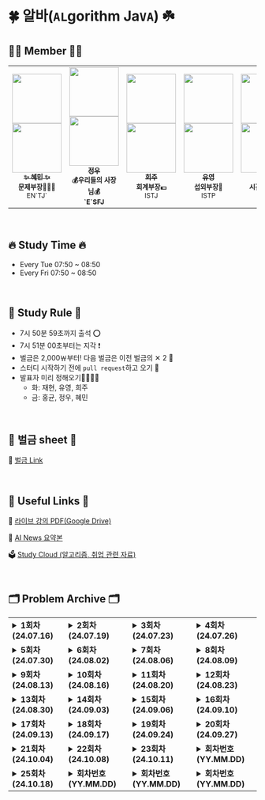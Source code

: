 # 🍀 알바(`AL`gorithm Ja`VA`) ☘️

## 👩‍💻 Member 🧑‍💻
<table>
  <tr>
    <td align="center"><a href="https://github.com/hyenem"><img src="https://avatars.githubusercontent.com/u/175174456?v=4" width="100px;" alt=""/><br /><img src="http://mazassumnida.wtf/api/mini/generate_badge?boj=hyenem" width="100px"><br /><sub><b>✨ 혜민 ✨</b></sub></a><br /><sub><b>문제부장👩🏻‍🏫</b><br>EN`TJ`</br></sub></td>
    <td align="center"><a href="https://github.com/jwkim0405"><img src="https://avatars.githubusercontent.com/u/175183384?s=400&v=4" width="100px;" alt=""/><br /><img src="http://mazassumnida.wtf/api/mini/generate_badge?boj=jwkim0405" width="100px"><br /><sub><b>정우</b></sub></a><br /><sub><b>💰우리들의 사장님💰<br>`E`SFJ</br></sub></td>      
    <td align="center"><a href="https://github.com/Listerinnne"><img src="https://avatars.githubusercontent.com/u/175182046?v=4" width="100px;" alt=""/><br /><img src="http://mazassumnida.wtf/api/mini/generate_badge?boj=kokheeju2" width="100px"><br /><sub><b>희주</b></sub></a><br /><sub><b>회계부장💵</b><br>ISTJ</br></sub></td>      
    <td align="center"><a href="https://github.com/shinyou28"><img src="https://avatars.githubusercontent.com/u/175183511?v=4" width="100px;" alt=""/><br /><img src="http://mazassumnida.wtf/api/mini/generate_badge?boj=a99yyoung" width="100px"><br /><sub><b>유영</b></sub></a><br /><sub><b>섭외부장👥</b><br>ISTP</br></sub></td>  
    <td align="center"><a href="https://github.com/Nekoshoot"><img src="https://avatars.githubusercontent.com/u/175118490?v=4" width="100px;" alt=""/><br /><img src="http://mazassumnida.wtf/api/mini/generate_badge?boj=neko1002" width="100px"><br /><sub><b>홍균</b></sub></a><br /><sub><b>시간요정🧚🏻</b><br>INFP</br></sub></td>
    <td align="center"><a href="https://github.com/marunTurtle"><img src="https://avatars.githubusercontent.com/u/132056894?v=4" width="100px;" alt=""/><br /><img src="http://mazassumnida.wtf/api/mini/generate_badge?boj=angle0918" width="100px"><br /><sub><b>재현</b></sub></a><br /><sub><b>자동화법사🧙</b><br>INFP</br></sub></td>
  </tr>
</table><br/>

## 🔥 Study Time 🔥
- Every Tue    07:50 ~ 08:50
- Every Fri    07:50 ~ 08:50

<br>

## 📣 Study Rule 📣

- 7시 50분 59초까지 출석 ⭕️
- 7시 51분 00초부터는 지각 ❗️
- 벌금은 2,000￦부터! 다음 벌금은 이전 벌금의 ✕ 2 🚨
- 스터디 시작하기 전에 `pull request`하고 오기 📮
- 발표자 미리 정해오기🙋‍♂️🙋‍♀️
  - 화: 재현, 유영, 희주
  - 금: 홍균, 정우, 혜민


<br>

## 🌱 벌금 sheet 🌱

💸 <a href="https://docs.google.com/spreadsheets/d/1M25pfYZXrR03PYGUnrDNMSFSNKln_zmEE0-LgOYIv4w/edit?gid=0#gid=0">벌금 Link</a>



<br>


## 🔗 Useful Links 🔗
📘 <a href="https://drive.google.com/drive/folders/1--VNQrn6colkf8wJH0dox5cQhGLUNUSR?usp=drive_link">라이브 강의 PDF(Google Drive)</a>

🤖 <a href="https://docs.google.com/spreadsheets/d/1wTtYaj5zcX8HcA13EOGzjzlRpNM6cs9mKPeiilu_jao/edit?usp=sharing">AI News 요약본</a>

🗳️ <a href ="https://drive.google.com/drive/folders/1p78wxSTBlcDKu0y_nwidDrni0hXdy9Y7?usp=drive_link"> Study Cloud (알고리즘, 취업 관련 자료) </a>
<br>

<br>

## 🗂️ Problem Archive 🗂️

<table>
  <tr>
    <td valign="top">
      <details>
        <summary><strong>1회차 (24.07.16)</strong></summary>
        <strong>공통</strong>
        <ul>
          <li><a href="https://swexpertacademy.com/main/code/problem/problemDetail.do?contestProbId=AV5PuPq6AaQDFAUq">SWEA_1979_어디에단어가들어갈수있을까?</a></li>
          <li><a href="https://swexpertacademy.com/main/code/problem/problemDetail.do?contestProbId=AV134DPqAA8CFAYh">SWEA_1206_View</a></li>
          <li><a href="https://swexpertacademy.com/main/code/problem/problemDetail.do?contestProbId=AV14ABYKADACFAYh">SWEA_1210_ladder1</a></li>
          <li><a href="https://swexpertacademy.com/main/code/problem/problemDetail.do?contestProbId=AV5PobmqAPoDFAUq">SWEA_1954_달팽이숫자</a></li>
          <li><a href="https://swexpertacademy.com/main/code/problem/problemDetail.do?contestProbId=AV14QpAaAAwCFAYi">SWEA_1215_회문1</a></li>
          <li><a href="https://swexpertacademy.com/main/code/problem/problemDetail.do?contestProbId=AWQl9TIK8qoDFAXj">SWEA_4613_러시아국기같은 깃발</a></li>
        </ul>
      </details>
    </td>
    <td valign="top">
      <details>
        <summary><strong>2회차 (24.07.19)</strong></summary>
        <strong>공통</strong>
        <ul>
          <li><a href="https://www.acmicpc.net/problem/1748">BOJ_1748_수이어쓰기1</a></li>
          <li><a href="https://www.acmicpc.net/problem/3085">BOJ_3085_사탕게임</a></li>
          <li><a href="https://www.acmicpc.net/problem/14500">BOJ_14500_테트로미노</a></li>
          <li><a href="https://www.acmicpc.net/problem/9095">BOJ_9095_1,2,3더하기</a></li>
          <li><a href="https://www.acmicpc.net/problem/6064">BOJ_6064_카잉달력</a></li>
          <li><a href="https://www.acmicpc.net/problem/1107">BOJ_1107_리모컨</a></li>
        </ul>
      </details>
    </td>
    <td valign="top">
      <details>
        <summary><strong>3회차 (24.07.23)</strong></summary>
        <strong>공통</strong>
        <ul>
          <li><a href="https://www.acmicpc.net/problem/1244">BOJ_1244_스위치 켜고 끄기</a></li>
          <li><a href="https://www.acmicpc.net/problem/1759">BOJ_1759_암호만들기</a></li>
          <li><a href="https://www.acmicpc.net/problem/14501">BOJ_14501_퇴사</a></li>
          <li><a href="https://www.acmicpc.net/problem/14889">BOJ_14889_스타트와링크</a></li>
          <li><a href="https://www.acmicpc.net/problem/2529">BOJ_2529_부등호</a></li>
          <li><a href="https://www.acmicpc.net/problem/10828">BOJ_10828_스택</a></li>
        </ul>
      </details>
    </td>
    <td valign="top">
      <details>
        <summary><strong>4회차 (24.07.26)</strong></summary>
        <strong>공통</strong>
        <ul>
          <li><a href="https://www.acmicpc.net/problem/1592">BOJ_1592_영식이와친구들</a></li>
          <li><a href="https://www.acmicpc.net/problem/2292">BOJ_2292_벌집</a></li>
          <li><a href="https://www.acmicpc.net/problem/2798">BOJ_2798_블랙잭</a></li>
          <li><a href="https://www.acmicpc.net/problem/3052">BOJ_3052_나머지</a></li>
          <li><a href="https://www.acmicpc.net/problem/8320">BOJ_8320_직사각형을만드는방법</a></li>
        </ul>
        <strong>자율</strong>
        <ul>
          <li><a href="https://www.acmicpc.net/problem/2225">BOJ_2225_합분해</a></li>
          <li><a href="https://www.acmicpc.net/problem/17404">BOJ_17404_RGB거리2</a></li>
        </ul>
      </details>
    </td>
  </tr>
  <tr>
    <td valign="top">
      <details>
        <summary><strong>5회차 (24.07.30)</strong></summary>
        <strong>공통</strong>
        <ul>
          <li><a href="https://www.acmicpc.net/problem/8958">BOJ_8958_OX퀴즈</a></li>
          <li><a href="https://www.acmicpc.net/problem/13300">BOJ_13300_방배정</a></li>
        </ul>
        <strong>자율</strong>
        <ul>
          <li><a href="https://www.acmicpc.net/problem/2667">BOJ_2667_단지번호붙이기</a></li>
          <li><a href="https://www.acmicpc.net/problem/11724">BOJ_11724_연결요소의개수</a></li>
          <li><a href="https://www.acmicpc.net/problem/1260">BOJ_1260_DFS와BFS</a></li>
        </ul>
      </details>
    </td>
    <td valign="top">
      <details>
        <summary><strong>6회차 (24.08.02)</strong></summary>
        <strong>공통</strong>
        <ul>
          <li><a href="https://www.acmicpc.net/problem/2477">BOJ_2477_참외밭</a></li>
          <li><a href="https://www.acmicpc.net/problem/2309">BOJ_2309_일곱난쟁이</a></li>
          <li><a href="https://www.acmicpc.net/problem/2810">BOJ_2810_컵홀더</a></li>
          <li><a href="https://www.acmicpc.net/problem/2851">BOJ_2851_슈퍼마리오</a></li>
        </ul>
      </details>
    </td>
    <td valign="top">
      <details>
        <summary><strong>7회차 (24.08.06)</strong></summary>
        <strong>공통</strong>
        <ul>
          <li><a href="https://www.acmicpc.net/problem/2563">BOJ_2563_색종이</a></li>
          <li><a href="https://www.acmicpc.net/problem/2567">BOJ_2567_색종이2</a></li>
          <li><a href="https://www.acmicpc.net/problem/10163">BOJ_10163_색종이</a></li>
        </ul>
        <strong>자율</strong>
        <ul>
          <li><a href="https://www.acmicpc.net/problem/2590">BOJ_2590_색종이</a></li>
        </ul>
      </details>
    </td>
    <td valign="top">
      <details>
        <summary><strong>8회차 (24.08.09)</strong></summary>
        <strong>공통</strong>
        <ul>
          <li><a href="https://www.acmicpc.net/problem/2941">BOJ_2941_크로아티아알파벳</a></li>
          <li><a href="https://www.acmicpc.net/problem/2999">BOJ_2999_비밀이메일</a></li>
          <li><a href="https://www.acmicpc.net/problem/3985">BOJ_3985_롤케이크</a></li>
          <li><a href="https://www.acmicpc.net/problem/2839">BOJ_2839_설탕 배달</a></li>
          <li><a href="https://www.acmicpc.net/problem/17413">BOJ_17413_단어뒤집기2</a></li>
        </ul>
      </details>
    </td>
  </tr>
  <tr>
    <td valign="top">
      <details>
        <summary><strong>9회차 (24.08.13)</strong></summary>
        <strong>공통</strong>
        <ul>
          <li><a href="https://swexpertacademy.com/main/code/problem/problemDetail.do?contestProbId=AWVWgkP6sQ0DFAUO">SWEA_5356_의석이의세로로말해요</a></li>
          <li><a href="https://swexpertacademy.com/main/code/problem/problemDetail.do?contestProbId=AWIeW7FakkUDFAVH">SWEA_4014_활주로건설</a></li>
          <li><a href="https://swexpertacademy.com/main/code/problem/problemDetail.do?contestProbId=AWQmA4uK8ygDFAXj">SWEA_4615_재미있는오셀로게임</a></li>
          <li><a href="https://www.acmicpc.net/problem/2527">BOJ_2527_직사각형</a></li>
          <li><a href="https://www.acmicpc.net/problem/10158">BOJ_10158_개미</a></li>
          <li><a href="https://www.acmicpc.net/problem/11399">BOJ_11399_ATM퀴즈</a></li>
          <li><a href="https://www.acmicpc.net/problem/14696">BOJ_14696_딱지놀이</a></li>
          <li><a href="https://www.acmicpc.net/problem/1158">BOJ_1158_요세푸스 문제</a></li>
        </ul>
      </details>
    </td>
    <td valign="top">
      <details>
        <summary><strong>10회차 (24.08.16)</strong></summary>
        <strong>공통</strong>
        <ul>
          <li><a href="https://swexpertacademy.com/main/code/problem/problemDetail.do?contestProbId=AV5V4A46AdIDFAWu">SWEA_2115_벌꿀채취</a></li>
          <li><a href="https://swexpertacademy.com/main/code/problem/problemDetail.do?contestProbId=AWIeUtVakTMDFAVH">SWEA_4012_요리사</a></li>
          <li><a href="https://swexpertacademy.com/main/code/problem/problemDetail.do?contestProbId=AV5PpFQaAQMDFAUq">SWEA_1952_수영장</a></li>
          <li><a href="https://swexpertacademy.com/main/learn/course/subjectDetail.do?subjectId=AWJRz2T6DVYDFAXc">SWEA_4013_특이한자석</a></li>
          <li><a href="https://www.acmicpc.net/problem/17471">BOJ_17471_게리맨더링</a></li>
        </ul>
        <strong>자율</strong>
        <ul>
          <li><a href="https://www.acmicpc.net/problem/1260">BOJ_1260_DFS와BFS</a></li>
        </ul>
      </details>
    </td>
    <td valign="top">
      <details>
        <summary><strong>11회차 (24.08.20)</strong></summary>
        <strong>공통</strong>
        <ul>
          <li><a href="https://swexpertacademy.com/main/code/problem/problemDetail.do?contestProbId=AWXRQm6qfL0DFAUo">SWEA_5656_벽돌깨기</a></li>
          <li><a href="https://swexpertacademy.com/main/code/problem/problemDetail.do?contestProbId=AV2b7Yf6ABcBBASw">SWEA_1486_장훈이의높은선반</a></li>
          <li><a href="https://swexpertacademy.com/main/code/problem/problemDetail.do?contestProbId=AV7IzvG6EksDFAXB">SWEA_2817_부분수열의합</a></li>
          <li><a href="https://swexpertacademy.com/main/code/problem/problemDetail.do?contestProbId=AV7GKs06AU0DFAXB">SWEA_2806_NQueen</a></li>
          <li><a href="https://swexpertacademy.com/main/code/problem/problemDetail.do?contestProbId=AWgv9va6HnkDFAW0">SWEA_6808_규영이와인영이의카드게임</a></li>
          <li><a href="https://www.acmicpc.net/problem/11403">BOJ_11403_경로찾기</a></li>
          <li><a href="https://www.acmicpc.net/problem/2178">BOJ_2178_미로탐색</a></li>
        </ul>
      </details>
    </td>
    <td valign="top">
      <details>
        <summary><strong>12회차 (24.08.23)</strong></summary>
        <strong>공통</strong>
        <ul>
          <li><a href="https://www.acmicpc.net/problem/24479">BOJ_24479_깊이우선탐색1</a></li>
          <li><a href="https://www.acmicpc.net/problem/24444">BOJ_24444_너비우선탐색1</a></li>
          <li><a href="https://www.acmicpc.net/problem/1260">BOJ_1260_DFS와BFS</a></li>
          <li><a href="https://www.acmicpc.net/problem/11403">BOJ_11403_경로찾기</a></li>
          <li><a href="https://www.acmicpc.net/problem/2178">BOJ_2178_미로탐색</a></li>
        </ul>
        <strong>자율</strong>
        <ul>
          <li><a href="https://www.acmicpc.net/problem/13023">13023_친구</a></li>
          <li><a href="https://www.acmicpc.net/problem/13549">13549_숨바꼭질</a></li>
          <li><a href="https://www.acmicpc.net/problem/13913">13913_숨바꼭질4</a></li>
        </ul>
      </details>
    </td>
  </tr>
  <tr>
    <td valign="top">
      <details>
        <summary><strong>13회차 (24.08.30)</strong></summary>
        <strong>공통</strong>
        <ul>
          <li><a href="https://swexpertacademy.com/main/code/problem/problemDetail.do?contestProbId=AV5PpLlKAQ4DFAUq">SWEA_1953_탈주범검거</a></li>
          <li><a href="https://www.acmicpc.net/problem/12865">BOJ_12865_평범한배낭</a></li>
          <li><a href="https://www.acmicpc.net/problem/11404">BOJ_11404_플로이드</a></li>
          <li><a href="https://www.acmicpc.net/problem/1753">BOJ_1753_최단경로</a></li>
          <li><a href="https://www.acmicpc.net/problem/11053">BOJ_11053_가장긴증가하는부분수열</a></li>
          <li><a href="https://www.acmicpc.net/problem/17144">BOJ_17144_미세먼지안녕</a></li>
        </ul>
      </details>
    </td>
    <td valign="top">
      <details>
        <summary><strong>14회차 (24.09.03)</strong></summary>
        <strong>공통</strong>
        <ul>
          <li><a href="https://swexpertacademy.com/main/code/problem/problemDetail.do?contestProbId=AV5-BEE6AK0DFAVl&categoryId=AV5-BEE6AK0DFAVl&categoryType=CODE&problemTitle=2383&orderBy=FIRST_REG_DATETIME&selectCodeLang=ALL&select-1=&pageSize=10&pageIndex=1">SWEA_2383_점심식사시간</a></li>
          <li><a href="https://swexpertacademy.com/main/code/problem/problemDetail.do?contestProbId=AWrDOdQqRCUDFARG">SWEA_7733_치즈도둑</a></li>
          <li><a href="https://swexpertacademy.com/main/code/problem/problemDetail.do?contestProbId=AV5PpFQaAQMDFAUq">SWEA_1952_수영장</a></li>
        </ul>
      </details>
    </td>
    <td valign="top">
      <details>
        <summary><strong>15회차 (24.09.06)</strong></summary>
        <strong>공통</strong>
        <ul>
          <li><a href="https://swexpertacademy.com/main/code/problem/problemDetail.do?contestProbId=AV2b_WPaAEIBBASw">SWEA_1494_사랑의카운슬러</a></li>
          <li><a href="https://swexpertacademy.com/main/code/problem/problemDetail.do?contestProbId=AWAe7XSKfUUDFAUw">SWEA_3234_준환이의 양팔저울</a></li>
          <li><a href="https://swexpertacademy.com/main/code/problem/problemDetail.do?contestProbId=AV15Khn6AN0CFAYD">SWEA_1244_최대상금</a></li>
          <li><a href="https://www.acmicpc.net/problem/9251">BOJ_9251_LCS</a></li>
        </ul>
        <strong>자율</strong>
        <ul>
          <li><a href="https://www.acmicpc.net/problem/9252">BOJ_9252_LCS2</a></li>
          <li><a href="https://www.acmicpc.net/problem/11049">BOJ_11049_행렬곱셈순서</a></li>
        </ul>
      </details>
    </td>
    <td valign="top">
      <details>
        <summary><strong>16회차 (24.09.10)</strong></summary>
        <strong>공통</strong>
        <ul>
          <li><a href="https://www.acmicpc.net/problem/17144">BOJ_17144_미세먼지안녕!</a></li>
          <li><a href="https://www.acmicpc.net/problem/14890">BOJ_14890_경사로</a></li>
           <li><a href="https://www.acmicpc.net/problem/17471">BOJ_17471_게리맨더링</a></li>
        </ul>
      </details>
    </td>
  </tr>
  <tr>
  <td valign="top">
    <details>
      <summary><strong>17회차 (24.09.13)</strong></summary>
      <ul>
          <li><a href="https://school.programmers.co.kr/learn/courses/30/lessons/42583">PRGMS_42583_다리를지나는트럭</a></li>
          <li><a href="https://school.programmers.co.kr/learn/courses/30/lessons/81302">PRGMS_81302_거리두기확인하기</a></li>
      </ul>
    </details>
  </td>
  <td valign="top">
    <details>
      <summary><strong>18회차 (24.09.17)</strong></summary>
      <strong>공통</strong>
      <ul>
        <li><a href="https://www.acmicpc.net/problem/1253">BOJ_1253_좋다</a></li>
        <li><a href="https://www.acmicpc.net/problem/3079">BOJ_3079_입국심사</a></li>
      </ul>
    </details>
  </td>
  <td valign="top">
    <details>
      <summary><strong>19회차 (24.09.24)</strong></summary>
      <strong>공통</strong>
      <ul>
        <li><a href="https://school.programmers.co.kr/learn/courses/30/lessons/340199">PRGRMS_340199_지폐접기</a></li>
        <li><a href="https://school.programmers.co.kr/learn/courses/30/lessons/340198">PRGRMS_340198_공원</a></li>
    </details>
  </td>
  <td valign="top">
    <details>
      <summary><strong>20회차 (24.09.27)</strong></summary>
      <strong>공통</strong>
      <ul>
        <li><a href="https://www.acmicpc.net/problem/1197">BOJ_1197_최소스패닝트리</a></li>
        <li><a href="https://www.acmicpc.net/problem/2252">BOJ_2252_줄세우기</a></li>
      </ul>
    </details>
  </td>
</tr>
<tr>
  <td valign="top">
    <details>
      <summary><strong>21회차 (24.10.04)</strong></summary>
      <strong>공통</strong>
      <ul>
        <li><a href="https://school.programmers.co.kr/learn/courses/30/lessons/340212">PRGMS_340212_퍼즐게임챌린지</a></li>
        <li><a href="https://school.programmers.co.kr/learn/courses/30/lessons/340213">PRGMS_340213_동영상재생기</a></li>
      </ul>
    </details>
  </td>
  <td valign="top">
    <details>
      <summary><strong>22회차 (24.10.08)</strong></summary>
      <strong>공통</strong>
      <ul>
        <li><a href="https://school.programmers.co.kr/learn/courses/30/lessons/132267">PRGMS_132267_콜라문제</a></li>
        <li><a href="https://school.programmers.co.kr/learn/courses/30/lessons/250137">PRGMS_250137_붕대감기</a></li>
        <!-- 추가할 문제가 있으면 여기에 추가 -->
      </ul>
    </details>
  </td>
  <td valign="top">
    <details>
      <summary><strong>23회차 (24.10.11)</strong></summary>
      <strong>공통</strong>
      <ul>
        <li><a href="https://school.programmers.co.kr/learn/courses/30/lessons/181188">PRGMS_181188_요격시스템</a></li>
        <li><a href="https://swexpertacademy.com/main/code/userProblem/userProblemDetail.do?contestProbId=AZIyCYJ6p30DFAQP">SWEA_22683_나무베기</a></li>
      </ul>
    </details>
  </td>
  <td valign="top">
    <details>
      <summary><strong>회차번호 (YY.MM.DD)</strong></summary>
      <strong>공통</strong>
      <ul>
        <li><a href="문제링크">문제_이름</a></li>
        <!-- 추가할 문제가 있으면 여기에 추가 -->
      </ul>
      <strong>자율</strong>
      <ul>
        <li><a href="문제링크">문제_이름</a></li>
        <!-- 추가할 문제가 있으면 여기에 추가 -->
      </ul>
    </details>
  </td>
</tr>
<tr>
  <td valign="top">
    <details>
      <summary><strong>25회차 (24.10.18)</strong></summary>
      <strong>공통</strong>
      <ul>
        <li><a href="https://school.programmers.co.kr/learn/courses/30/lessons/42578">PRGMS_42578_의상</a></li>
        <li><a href="https://school.programmers.co.kr/learn/courses/30/lessons/87946">PRGMS_87946_피로도</a></li>
      </ul>
    </details>
  </td>
  <td valign="top">
    <details>
      <summary><strong>회차번호 (YY.MM.DD)</strong></summary>
      <strong>공통</strong>
      <ul>
        <li><a href="문제링크">문제_이름</a></li>
        <!-- 추가할 문제가 있으면 여기에 추가 -->
      </ul>
      <strong>자율</strong>
      <ul>
        <li><a href="문제링크">문제_이름</a></li>
        <!-- 추가할 문제가 있으면 여기에 추가 -->
      </ul>
    </details>
  </td>
  <td valign="top">
    <details>
      <summary><strong>회차번호 (YY.MM.DD)</strong></summary>
      <strong>공통</strong>
      <ul>
        <li><a href="문제링크">문제_이름</a></li>
        <!-- 추가할 문제가 있으면 여기에 추가 -->
      </ul>
      <strong>자율</strong>
      <ul>
        <li><a href="문제링크">문제_이름</a></li>
        <!-- 추가할 문제가 있으면 여기에 추가 -->
      </ul>
    </details>
  </td>
  <td valign="top">
    <details>
      <summary><strong>회차번호 (YY.MM.DD)</strong></summary>
      <strong>공통</strong>
      <ul>
        <li><a href="문제링크">문제_이름</a></li>
        <!-- 추가할 문제가 있으면 여기에 추가 -->
      </ul>
      <strong>자율</strong>
      <ul>
        <li><a href="문제링크">문제_이름</a></li>
        <!-- 추가할 문제가 있으면 여기에 추가 -->
      </ul>
    </details>
  </td>
</tr>

</table>


<br>



